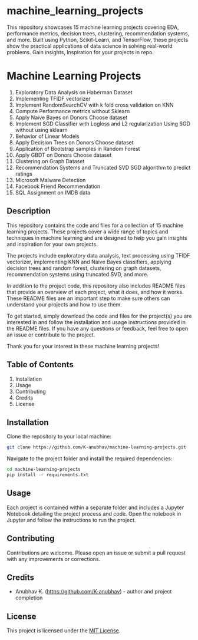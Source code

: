 # machine_learning_projects
This repository showcases 15 machine learning projects covering EDA, performance metrics, decision trees, clustering, recommendation systems, and more. Built using Python, Scikit-Learn, and TensorFlow, these projects show the practical applications of data science in solving real-world problems. Gain insights, Inspiration for your projects in repo.


# Machine Learning Projects

1. Exploratory Data Analysis on Haberman Dataset
2. Implementing TFIDF vectorizer
3.  Implement RandomSearchCV with k fold cross validation on KNN
4. Compute Performance metrics without Sklearn
5. Apply Naive Bayes on Donors Choose dataset
6. Implement SGD Classifier with Logloss and L2 regularization Using SGD without using sklearn
7. Behavior of Linear Models
8. Apply Decision Trees on Donors Choose dataset
9. Application of Bootstrap samples in Random Forest
10. Apply GBDT on Donors Choose dataset
11. Clustering on Graph Dataset
12. Recommendation Systems and Truncated SVD SGD algorithm to predict ratings
13. Microsoft Malware Detection
14. Facebook Friend Recommendation
15. SQL Assignment on IMDB data

## Description

This repository contains the code and files for a collection of 15 machine learning projects. These projects cover a wide range of topics and techniques in machine learning and are designed to help you gain insights and inspiration for your own projects.

The projects include exploratory data analysis, text processing using TFIDF vectorizer, implementing KNN and Naive Bayes classifiers, applying decision trees and random forest, clustering on graph datasets, recommendation systems using truncated SVD, and more.

In addition to the project code, this repository also includes README files that provide an overview of each project, what it does, and how it works. These README files are an important step to make sure others can understand your projects and how to use them.

To get started, simply download the code and files for the project(s) you are interested in and follow the installation and usage instructions provided in the README files. If you have any questions or feedback, feel free to open an issue or contribute to the project.

Thank you for your interest in these machine learning projects!

## Table of Contents

1. Installation
2. Usage
3. Contributing
4. Credits
5. License

## Installation

Clone the repository to your local machine:

```sh
git clone https://github.com/K-anubhav/machine-learning-projects.git
```

Navigate to the project folder and install the required dependencies:

```sh
cd machine-learning-projects
pip install -r requirements.txt
```

## Usage

Each project is contained within a separate folder and includes a Jupyter Notebook detailing the project process and code. Open the notebook in Jupyter and follow the instructions to run the project.

## Contributing

Contributions are welcome. Please open an issue or submit a pull request with any improvements or corrections.

## Credits

- Anubhav K. (https://github.com/K-anubhav) - author and project completion

## License

This project is licensed under the [MIT License](https://opensource.org/licenses/MIT).
